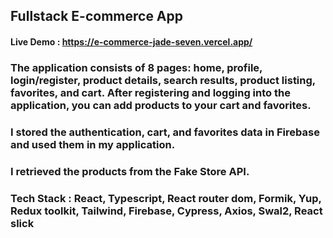 ## Fullstack E-commerce App

#### Live Demo : https://e-commerce-jade-seven.vercel.app/

### The application consists of 8 pages: home, profile, login/register, product details, search results, product listing, favorites, and cart. After registering and logging into the application, you can add products to your cart and favorites.

### I stored the authentication, cart, and favorites data in Firebase and used them in my application.

### I retrieved the products from the Fake Store API.

### Tech Stack : React, Typescript, React router dom, Formik, Yup, Redux toolkit, Tailwind, Firebase, Cypress, Axios, Swal2, React slick

